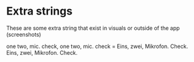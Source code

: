# Extra strings
These are some extra string that exist in visuals or outside of the app (screenshots)

one two, mic. check, one two, mic. check = Eins, zwei, Mikrofon. Check. Eins, zwei, Mikrofon. Check.
